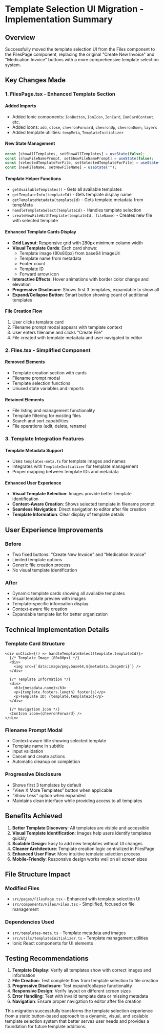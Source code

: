 # Template Selection UI Migration - Implementation Summary

## Overview
Successfully moved the template selection UI from the Files component to the FilesPage component, replacing the original "Create New Invoice" and "Medication Invoice" buttons with a more comprehensive template selection system.

## Key Changes Made

### 1. FilesPage.tsx - Enhanced Template Section

#### Added Imports
- Added Ionic components: `IonButton`, `IonIcon`, `IonCard`, `IonCardContent`, etc.
- Added icons: `add`, `close`, `chevronForward`, `chevronUp`, `chevronDown`, `layers`
- Added template utilities: `tempMeta`, `TemplateInitializer`

#### New State Management
```typescript
const [showAllTemplates, setShowAllTemplates] = useState(false);
const [showFileNamePrompt, setShowFileNamePrompt] = useState(false);
const [selectedTemplateForFile, setSelectedTemplateForFile] = useState<number | null>(null);
const [newFileName, setNewFileName] = useState("");
```

#### Template Helper Functions
- `getAvailableTemplates()` - Gets all available templates
- `getTemplateInfo(templateId)` - Gets template display name
- `getTemplateMetadata(templateId)` - Gets template metadata from tempMeta
- `handleTemplateSelect(templateId)` - Handles template selection
- `createNewFileWithTemplate(templateId, fileName)` - Creates new file with selected template

#### Enhanced Template Cards Display
- **Grid Layout**: Responsive grid with 280px minimum column width
- **Visual Template Cards**: Each card shows:
  - Template image (80x80px) from base64 ImageUri
  - Template name from metadata
  - Footer count
  - Template ID
  - Forward arrow icon
- **Interactive Effects**: Hover animations with border color change and elevation
- **Progressive Disclosure**: Shows first 3 templates, expandable to show all
- **Expand/Collapse Button**: Smart button showing count of additional templates

#### File Creation Flow
1. User clicks template card
2. Filename prompt modal appears with template context
3. User enters filename and clicks "Create File"
4. File created with template metadata and user navigated to editor

### 2. Files.tsx - Simplified Component

#### Removed Elements
- Template creation section with cards
- Filename prompt modal
- Template selection functions
- Unused state variables and imports

#### Retained Elements
- File listing and management functionality
- Template filtering for existing files
- Search and sort capabilities
- File operations (edit, delete, rename)

### 3. Template Integration Features

#### Template Metadata Support
- Uses `templates-meta.ts` for template images and names
- Integrates with `TemplateInitializer` for template management
- Proper mapping between template IDs and metadata

#### Enhanced User Experience
- **Visual Template Selection**: Images provide better template identification
- **Context-Aware Creation**: Shows selected template in filename prompt
- **Seamless Navigation**: Direct navigation to editor after file creation
- **Template Information**: Clear display of template details

## User Experience Improvements

### Before
- Two fixed buttons: "Create New Invoice" and "Medication Invoice"
- Limited template options
- Generic file creation process
- No visual template identification

### After
- Dynamic template cards showing all available templates
- Visual template preview with images
- Template-specific information display
- Context-aware file creation
- Expandable template list for better organization

## Technical Implementation Details

### Template Card Structure
```tsx
<div onClick={() => handleTemplateSelect(template.templateId)}>
  {/* Template Image (80x80px) */}
  <div>
    <img src={`data:image/png;base64,${metadata.ImageUri}`} />
  </div>
  
  {/* Template Information */}
  <div>
    <h3>{metadata.name}</h3>
    <p>{template.footers.length} footer(s)</p>
    <p>Template ID: {template.templateId}</p>
  </div>
  
  {/* Navigation Icon */}
  <IonIcon icon={chevronForward} />
</div>
```

### Filename Prompt Modal
- Context-aware title showing selected template
- Template name in subtitle
- Input validation
- Cancel and create actions
- Automatic cleanup on completion

### Progressive Disclosure
- Shows first 3 templates by default
- "View X More Templates" button when applicable
- "Show Less" option when expanded
- Maintains clean interface while providing access to all templates

## Benefits Achieved

1. **Better Template Discovery**: All templates are visible and accessible
2. **Visual Template Identification**: Images help users identify templates quickly
3. **Scalable Design**: Easy to add new templates without UI changes
4. **Cleaner Architecture**: Template creation logic centralized in FilesPage
5. **Enhanced User Flow**: More intuitive template selection process
6. **Mobile-Friendly**: Responsive design works well on all screen sizes

## File Structure Impact

### Modified Files
- `src/pages/FilesPage.tsx` - Enhanced with template selection UI
- `src/components/Files/Files.tsx` - Simplified, focused on file management

### Dependencies Used
- `src/templates-meta.ts` - Template metadata and images
- `src/utils/templateInitializer.ts` - Template management utilities
- Ionic React components for UI elements

## Testing Recommendations

1. **Template Display**: Verify all templates show with correct images and information
2. **File Creation**: Test complete flow from template selection to file creation
3. **Progressive Disclosure**: Test expand/collapse functionality
4. **Responsive Design**: Verify layout on different screen sizes
5. **Error Handling**: Test with invalid template data or missing metadata
6. **Navigation**: Ensure proper navigation to editor after file creation

This migration successfully transforms the template selection experience from a static button-based approach to a dynamic, visual, and scalable template selection system that better serves user needs and provides a foundation for future template additions.
